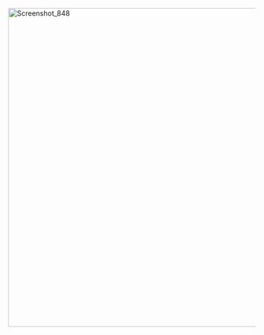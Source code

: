 <img width="650" alt="Screenshot_848" src="https://user-images.githubusercontent.com/13994900/80716016-c4e44380-8abc-11ea-8dbd-99f80acd9c69.png">
